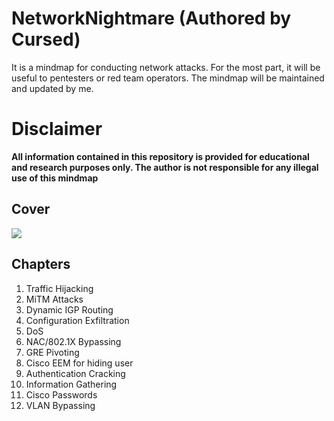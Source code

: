 # NetworkNightmare (Authored by Cursed)

It is a mindmap for conducting network attacks. For the most part, it will be useful to pentesters or red team operators.
The mindmap will be maintained and updated by me.

# Disclaimer

**All information contained in this repository is provided for educational and research purposes only. The author is not responsible for any illegal use of this mindmap**

## Cover
![](Mindmap_Cover.png)


## Chapters
1. Traffic Hijacking
2. MiTM Attacks
3. Dynamic IGP Routing
4. Configuration Exfiltration
5. DoS
6. NAC/802.1X Bypassing
7. GRE Pivoting
8. Cisco EEM for hiding user
9. Authentication Cracking
10. Information Gathering
11. Cisco Passwords
12. VLAN Bypassing
